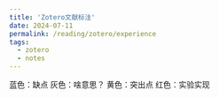 ```yaml
---
title: 'Zotero文献标注'
date: 2024-07-11
permalink: /reading/zotero/experience
tags:
  - zotero
  - notes
---
```


蓝色：缺点
灰色：啥意思？
黄色：突出点
红色：实验实现